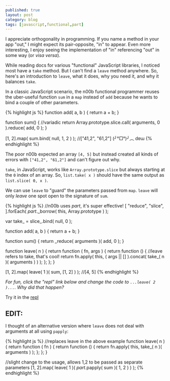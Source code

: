 ```yaml
---
published: true
layout: post
category: blog
tags: [javascript,functional,part]
---
```


I appreciate orthogonality in programming.  If you name a method in your app
"out," I might expect its pair-opposite, "in" to appear.  Even more interesting,
I enjoy seeing the implementation of "in" referencing "out" in some way (or
*visa versa*).

While reading docs for various "functional" JavaScript libraries, I noticed
most have a `take` method.  But I can't find a `leave` method anywhere.
So, here's an introduction to `leave`, what it does, why you need it, and
why it balances `take`.

In a classic JavaScript scenario, the n00b functional programmer reuses the
uber-useful function `sum` in a `map` instead of `add` because he wants to
bind a couple of other parameters.

{% highlight js %}
function add( a, b ) {
    return a + b;
}

function sum() { //variadic
    return Array.prototype.slice.call( arguments, 0 ).reduce( add, 0 );
}

[1, 2].map( sum.bind( null, 1, 2 ) );
//["41,2", "61,2"]   (╯°□°)╯︵ dɐɯ
{% endhighlight %}

The poor n00b expected an array `[4, 5]` but instead created all kinds of errors
with `["41,2", "61,2"]` and can't figure out why.

`take`, in JavaScript, works like `Array.prototype.slice` but always starting at
the `0` index of an array.  So, `list.take( x )` should have the same output as
`list.slice( 0, x )`.

We can use `leave` to "guard" the parameters passed from `map`.  `leave` will only
*leave* one spot open to the signature of `sum`.

{% highlight js %}
//n00b uses _part_, it's super effective!
[
    "reduce", "slice",
].forEach( _part_._borrow( this, Array.prototype ) );

var take_ = slice_.bind( null, 0 );

function add( a, b ) {
    return a + b;
}

function sum() {
    return _reduce( arguments )( add, 0 );
}

function leave( n ) {
    return function ( fn, args ) {
        return function () {
            //leave refers to take, that's cool!
            return fn.apply( this, ( args || [] ).concat( take_( n )( arguments ) ) );
        };
    };
}

[1, 2].map( leave( 1 )( sum, [1, 2] ) );
//[4, 5]
{% endhighlight %}

*For fun, click the "repl" link below and change the code to `...leave( 2 )...`.  Why did that happen?*

Try it in the [repl](http://bit.ly/1gnzsDS)

## EDIT:

I thought of an alternative version where `leave` does not deal with arguments at all using `papply`:

{% highlight js %}
//replaces leave in the above example
function leave( n ) {
    return function ( fn ) {
        return function () {
            return fn.apply( this, take_( n )( arguments ) );
        };
    };
}

//slight change to the usage, allows 1,2 to be passed as separate parameters
[1, 2].map( leave( 1 )( _part_.papply( sum )( 1, 2 ) ) );
{% endhighlight %}
